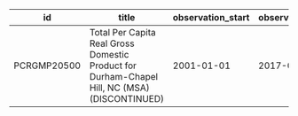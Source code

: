 | id          | title                                                                                        | observation_start   | observation_end   |
|-------------|----------------------------------------------------------------------------------------------|---------------------|-------------------|
| PCRGMP20500 | Total Per Capita Real Gross Domestic Product for Durham-Chapel Hill, NC (MSA) (DISCONTINUED) | 2001-01-01          | 2017-01-01        |